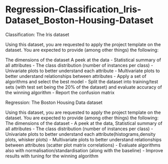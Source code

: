 # Regression-Classification_Iris-Dataset_Boston-Housing-Dataset

Classification: The Iris dataset

Using this dataset, you are requested to apply the project template on the dataset. You are expected to provide (among other things) the following:

The dimensions of the dataset
A peek at the data -
Statistical summary of all attributes -
The class distribution (number of instances per class) -
Univariate plots to better understand each attribute -
Multivariate plots to better understand relationships between attributes -
Apply a set of algorithms and select the best model -
Split the dataset into training/test sets (with test set being the 20% of the dataset) and evaluate accuracy of the winning algorithm -
Report the confusion matrix

Regression: The Boston Housing Data dataset

Using this dataset, you are requested to apply the project template on the dataset. You are expected to provide (among other things) the following:
The dimensions of the dataset -
A peek at the data, Statistical summary of all attributes -
The class distribution (number of instances per class) -
Univariate plots to better understand each attribute(histograms,density plots, whisker plots) -
Multivariate plots to better understand relationships between attributes (scatter plot matrix
correlations) -
Evaluate algorithms also with normalisation/standardisation (along with the baseline) -
Improve results with tuning for the winning algorithm
